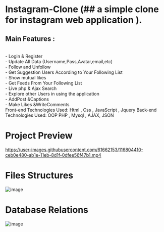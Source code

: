 # Instagram-Clone (## a simple clone for instagram web application ).<br>

## Main Features :
<br>- Login  &amp; Register
<br>- Update All Data (Username,Pass,Avatar,email,etc) 
<br>- Follow and Unfollow
<br>- Get Suggestion Users According to Your Following List
<br>- Show mutual likes
<br>- Get Feeds From Your Following List
<br>- Live php &amp; Ajax Search
<br>- Explore other Users in using the application 
<br>- AddPost &amp;Captions
<br>- Make Likes &amp;WriteComments<br>
Front-end Technologies Used:  Html , Css  , JavaScript ,  Jquery Back-end Technologies Used:  OOP PHP ,  Mysql ,  AJAX, JSON
# Project Preview 
https://user-images.githubusercontent.com/61662153/116804410-ceb0e480-ab1e-11eb-8d1f-0dfee56f47b1.mp4

# Files Structures
![image](https://user-images.githubusercontent.com/61662153/116804487-6f070900-ab1f-11eb-907a-db7ae0c3520b.png)

# Database Relations
![image](https://user-images.githubusercontent.com/61662153/116804500-8b0aaa80-ab1f-11eb-82ed-cec31488514b.png)
